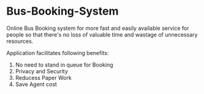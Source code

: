 # Bus-Booking-System
Online Bus Booking system for more fast and easily available service for people so that there's no loss of valuable time and wastage of unnecessary resources.

Application facilitates following benefits:
1. No need to stand in queue for Booking
2. Privacy and Security
3. Reducess Paper Work
4. Save Agent cost

